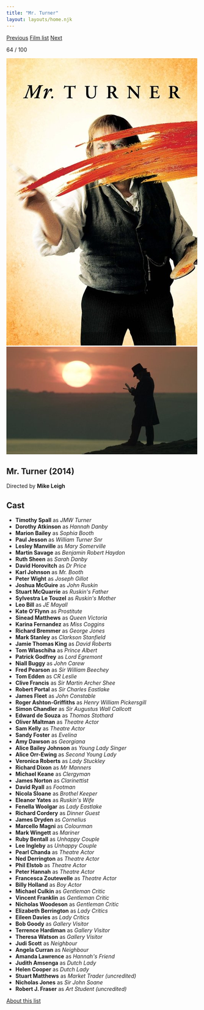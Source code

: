 ```yaml
---
title: "Mr. Turner"
layout: layouts/home.njk
---
```


<nav class="films">
  <a class="prev" href="../the-grand-budapest-hotel">Previous</a>
  <a href="../">Film list</a>
  <a class="next" href="../interstellar">Next</a>
</nav>

<p>64 / 100</p>

<article class="film">
  <div class="backdrop-and-poster">
    <img class="poster" src="../films/posters/mr-turner.jpg" alt="">
    <img class="backdrop" src="../films/backdrops/mr-turner.jpg" alt="">
  </div>

  <h1>Mr. Turner (2014)</h1>

  <p class="director">
    Directed by <strong>Mike Leigh</strong>
  </p>


  <h2>
    Cast
  </h2>
  <ul>
    <li><strong>Timothy Spall</strong> as <em>JMW Turner</em></li>
<li><strong>Dorothy Atkinson</strong> as <em>Hannah Danby</em></li>
<li><strong>Marion Bailey</strong> as <em>Sophia Booth</em></li>
<li><strong>Paul Jesson</strong> as <em>William Turner Snr</em></li>
<li><strong>Lesley Manville</strong> as <em>Mary Somerville</em></li>
<li><strong>Martin Savage</strong> as <em>Benjamin Robert Haydon</em></li>
<li><strong>Ruth Sheen</strong> as <em>Sarah Danby</em></li>
<li><strong>David Horovitch</strong> as <em>Dr Price</em></li>
<li><strong>Karl Johnson</strong> as <em>Mr. Booth</em></li>
<li><strong>Peter Wight</strong> as <em>Joseph Gillot</em></li>
<li><strong>Joshua McGuire</strong> as <em>John Ruskin</em></li>
<li><strong>Stuart McQuarrie</strong> as <em>Ruskin's Father</em></li>
<li><strong>Sylvestra Le Touzel</strong> as <em>Ruskin's Mother</em></li>
<li><strong>Leo Bill</strong> as <em>JE Mayall</em></li>
<li><strong>Kate O'Flynn</strong> as <em>Prostitute</em></li>
<li><strong>Sinead Matthews</strong> as <em>Queen Victoria</em></li>
<li><strong>Karina Fernandez</strong> as <em>Miss Coggins</em></li>
<li><strong>Richard Bremmer</strong> as <em>George Jones</em></li>
<li><strong>Mark Stanley</strong> as <em>Clarkson Stanfield</em></li>
<li><strong>Jamie Thomas King</strong> as <em>David Roberts</em></li>
<li><strong>Tom Wlaschiha</strong> as <em>Prince Albert</em></li>
<li><strong>Patrick Godfrey</strong> as <em>Lord Egremont</em></li>
<li><strong>Niall Buggy</strong> as <em>John Carew</em></li>
<li><strong>Fred Pearson</strong> as <em>Sir William Beechey</em></li>
<li><strong>Tom Edden</strong> as <em>CR Leslie</em></li>
<li><strong>Clive Francis</strong> as <em>Sir Martin Archer Shee</em></li>
<li><strong>Robert Portal</strong> as <em>Sir Charles Eastlake</em></li>
<li><strong>James Fleet</strong> as <em>John Constable</em></li>
<li><strong>Roger Ashton-Griffiths</strong> as <em>Henry William Pickersgill</em></li>
<li><strong>Simon Chandler</strong> as <em>Sir Augustus Wall Callcott</em></li>
<li><strong>Edward de Souza</strong> as <em>Thomas Stothard</em></li>
<li><strong>Oliver Maltman</strong> as <em>Theatre Actor</em></li>
<li><strong>Sam Kelly</strong> as <em>Theatre Actor</em></li>
<li><strong>Sandy Foster</strong> as <em>Evelina</em></li>
<li><strong>Amy Dawson</strong> as <em>Georgiana</em></li>
<li><strong>Alice Bailey Johnson</strong> as <em>Young Lady Singer</em></li>
<li><strong>Alice Orr-Ewing</strong> as <em>Second Young Lady</em></li>
<li><strong>Veronica Roberts</strong> as <em>Lady Stuckley</em></li>
<li><strong>Richard Dixon</strong> as <em>Mr Manners</em></li>
<li><strong>Michael Keane</strong> as <em>Clergyman</em></li>
<li><strong>James Norton</strong> as <em>Clarinettist</em></li>
<li><strong>David Ryall</strong> as <em>Footman</em></li>
<li><strong>Nicola Sloane</strong> as <em>Brothel Keeper</em></li>
<li><strong>Eleanor Yates</strong> as <em>Ruskin's Wife</em></li>
<li><strong>Fenella Woolgar</strong> as <em>Lady Eastlake</em></li>
<li><strong>Richard Cordery</strong> as <em>Dinner Guest</em></li>
<li><strong>James Dryden</strong> as <em>Cornelius</em></li>
<li><strong>Marcello Magni</strong> as <em>Colourman</em></li>
<li><strong>Mark Wingett</strong> as <em>Mariner</em></li>
<li><strong>Ruby Bentall</strong> as <em>Unhappy Couple</em></li>
<li><strong>Lee Ingleby</strong> as <em>Unhappy Couple</em></li>
<li><strong>Pearl Chanda</strong> as <em>Theatre Actor</em></li>
<li><strong>Ned Derrington</strong> as <em>Theatre Actor</em></li>
<li><strong>Phil Elstob</strong> as <em>Theatre Actor</em></li>
<li><strong>Peter Hannah</strong> as <em>Theatre Actor</em></li>
<li><strong>Francesca Zoutewelle</strong> as <em>Theatre Actor</em></li>
<li><strong>Billy Holland</strong> as <em>Boy Actor</em></li>
<li><strong>Michael Culkin</strong> as <em>Gentleman Critic</em></li>
<li><strong>Vincent Franklin</strong> as <em>Gentleman Critic</em></li>
<li><strong>Nicholas Woodeson</strong> as <em>Gentleman Critic</em></li>
<li><strong>Elizabeth Berrington</strong> as <em>Lady Critics</em></li>
<li><strong>Eileen Davies</strong> as <em>Lady Critics</em></li>
<li><strong>Bob Goody</strong> as <em>Gallery Visitor</em></li>
<li><strong>Terrence Hardiman</strong> as <em>Gallery Visitor</em></li>
<li><strong>Theresa Watson</strong> as <em>Gallery Visitor</em></li>
<li><strong>Judi Scott</strong> as <em>Neighbour</em></li>
<li><strong>Angela Curran</strong> as <em>Neighbour</em></li>
<li><strong>Amanda Lawrence</strong> as <em>Hannah's Friend</em></li>
<li><strong>Judith Amsenga</strong> as <em>Dutch Lady</em></li>
<li><strong>Helen Cooper</strong> as <em>Dutch Lady</em></li>
<li><strong>Stuart Matthews</strong> as <em>Market Trader (uncredited)</em></li>
<li><strong>Nicholas Jones</strong> as <em>Sir John Soane</em></li>
<li><strong>Robert J. Fraser</strong> as <em>Art Student (uncredited)</em></li>
  </ul>
</article>
<footer>
  <a href="../about">About this list</a>
</footer>
